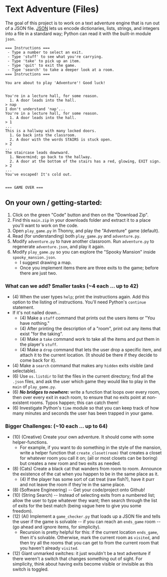# Text Adventure (Files)

The goal of this project is to work on a text adventure engine that is run out of a JSON file. [JSON](https://www.json.org/json-en.html) lets us encode dictionaries, lists, strings, and integers into a file in a standard way; Python can read it with the built-in module ``json``.

```
=== Instructions ===
 - Type a number to select an exit.
 - Type 'stuff' to see what you're carrying.
 - Type 'take' to pick up an item.
 - Type 'quit' to exit the game.
 - Type 'search' to take a deeper look at a room.
=== Instructions ===

You are about to play 'Adventure'! Good luck!


You're in a lecture hall, for some reason.
  1. A door leads into the hall.
> nap
I don't understand 'nap'...
You're in a lecture hall, for some reason.
  1. A door leads into the hall.
> 1
...
This is a hallway with many locked doors.
  1. Go back into the classroom.
  2. A door with the words STAIRS is stuck open.
> 2
...
The staircase leads downward.
  1. Nevermind; go back to the hallway.
  2. A door at the bottom of the stairs has a red, glowing, EXIT sign.
> 2
...
You've escaped! It's cold out.


=== GAME OVER ===
```

## On your own / getting-started:

1. Click on the green "Code" button and then on the "Download Zip".
2. Find this ``main.zip`` in your downloads folder and extract it to a place you'll want to work on the code.
3. Open ``play_game.py`` in Thonny, and play the "Adventure" game (default).
4. Read (for understanding) both ``play_game.py`` and ``adventure.py``.
5. Modify ``adventure.py`` to have another classroom. Run ``adventure.py`` to regenerate ``adventure.json``, and play it again.
6. Modify ``play_game.py`` so you can explore the "Spooky Mansion" inside ``spooky_mansion.json``.
    - I suggest drawing a map.
    - Once you implement items there are three exits to the game; before there are just two.

### What can we add? Smaller tasks (~4 each ... up to 42)

- (4) When the user types ``help``; print the instructions again. Add this option to the listing of instructions. You'll need Python's ``continue`` statement.
- If it's not nailed down...
    - (4) Make a ``stuff`` command that prints out the users items or "You have nothing."
    - (4) After printing the description of a "room", print out any items that exist "for the taking".
    - (4) Make a ``take`` command work to take all the items and put them in the player's ``stuff``.
    - (4) Make a ``drop`` command that lets the user drop a specific item, and attach it to the current location. (It should be there if they decide to come back for it).
- (4) Make a ``search`` command that makes any ``hidden`` exits visible (and selectable).
- (6) Use ``os.listdir`` to list the files in the current directory; find all the ``.json`` files, and ask the user which game they would like to play in the ``main`` of ``play_game.py``.
- (6) ***No bridges to nowhere:*** write a function that loops over every room, then over every exit in each room, to ensure that no exits point at non-existent rooms. Typos happen; this can catch them!
- (6) Investigate Python's ``time`` module so that you can keep track of how many minutes and seconds the user has been trapped in your game.

### Bigger Challenges: (~10 each ... up to 64)

- (10) (Creative) Create your own adventure. It should come with some helper-functions.
    - For example, if you want to do something in the style of the mansion, write a helper function that ``create_closet(room)`` that creates a closet for whatever room you call it on; (all or most closets can be boring) but creates a new room and two exits as needed.
- (8) (Cats) Create a black cat that wanders from room to room. Announce the existence of the cat when you happen to be in the same place as it.
    - (4) If the player has some sort of cat treat (raw fish?), have it purr and not leave the room if they're in the same place.
- (8) (Software Engineering) -- Get your code/project onto Github! 
- (10) (String Search) -- Instead of selecting exits from a numbered list; allow the user to type whatever they want; then search through the list of exits for the best match (being vague here to give you some freedom).
- (12) (AI) Implement a ``game_checker.py`` that loads up a JSON file and tells the user if the game is solvable -- if you can reach an ``ends_game`` room -- (go ahead and ignore items, for simplicity). 
    - Recursion is pretty helpful for this: if the current location ``ends_game``, then it's solvable. Otherwise, mark the current room as ``visited``, and then try all the rooms that you can get to from the current room that you haven't already ``visited``.
- (12) Giant unmarked switches: it just wouldn't be a text adventure if there weren't a switch that changes something out of sight. For simplicity, think about having exits become visible or invisible as this switch is toggled.